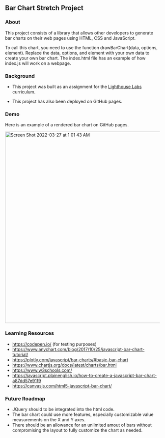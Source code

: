 ## Bar Chart Stretch Project

### About

This project consists of a library that allows other developers to generate bar charts on their web pages using HTML, CSS and JavaScript. 

To call this chart, you need to use the function drawBarChart(data, options, element). Replace the data, options, and element with your own data to create your own bar chart. The index.html file has an example of how index.js will work on a webpage.


### Background

- This project was built as an assignment for the [Lighthouse Labs](https://lighthouselabs.ca/) curriculum.

- This project has also been deployed on GitHub pages.


### Demo

Here is an example of a rendered bar chart on GitHub pages.

<img width="623" alt="Screen Shot 2022-03-27 at 1 01 43 AM" src="https://user-images.githubusercontent.com/60591525/160267495-473071a2-9a4f-47a3-8041-a2e9af25089b.png">


### Learning Resources

- https://codepen.io/ (for testing purposes)
- https://www.anychart.com/blog/2017/10/25/javascript-bar-chart-tutorial/
- https://plotly.com/javascript/bar-charts/#basic-bar-chart
- https://www.chartjs.org/docs/latest/charts/bar.html
- https://www.w3schools.com/
- https://javascript.plainenglish.io/how-to-create-a-javascript-bar-chart-a87dd57e91f9
- https://canvasjs.com/html5-javascript-bar-chart/

### Future Roadmap

- JQuery should to be integrated into the html code.
- The bar chart could use more features, especially customizable value measurements on the X and Y axes.
- There should be an allowance for an unlimited amout of bars without compromising the layout to fully customize the chart as needed.
